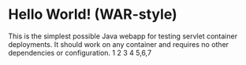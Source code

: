 Hello World! (WAR-style)
===============

This is the simplest possible Java webapp for testing servlet container deployments.  It should work on any container and requires no other dependencies or configuration.
1
2
3
4
5,6,7
